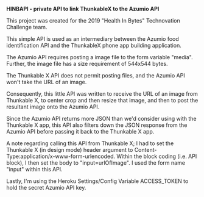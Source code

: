 **HINBAPI - private API to link ThunkableX to the Azumio API**

This project was created for the 2019 "Health In Bytes" Technovation Challenge team.

This simple API is used as an intermediary between the Azumio food identification API and the ThunkableX phone app building application.

The Azumio API requires posting a image file to the form variable "media".  Further, the image file has a size requirement of 544x544 bytes.

The Thunkable X API does not permit posting files, and the Azumio API won't take the URL of an image.

Consequently, this little API was written to receive the URL of an image from Thunkable X, to center crop and then resize that image, and then to post the resultant image onto the Azumio API.

Since the Azumio API returns more JSON than we'd consider using with the Thunkable X app, this API also filters down the JSON response from the Azumio API before passing it back to the Thunkable X app.

A note regarding calling this API from Thunkable X; I had to set the Thunkable X (in design mode) header argument to Content-Type:application/x-www-form-urlencoded. Within the block coding (i.e. API block), I then set the body to "input=urlOfImage".  I used the form name "input" within this API.

Lastly, I'm using the Heroku Settings/Config Variable ACCESS_TOKEN to hold the secret Azumio API key.  
